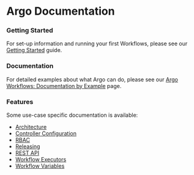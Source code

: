 # Argo Documentation

### Getting Started

For set-up information and running your first Workflows, please see our [Getting Started](getting-started.md) guide.

### Documentation

For detailed examples about what Argo can do, please see our [Argo Workflows: Documentation by Example](../examples/README.md) page.

### Features
Some use-case specific documentation is available:
* [Architecture](architecture.md)
* [Controller Configuration](workflow-controller-configmap.yaml)
* [RBAC](workflow-rbac.md)
* [Releasing](releasing.md)
* [REST API](rest-api.md)
* [Workflow Executors](workflow-executors.md)
* [Workflow Variables](variables.md)
